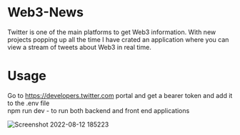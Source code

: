 # Web3-News
Twitter is one of the main platforms to get Web3 information. With new projects popping up all the time I have crated an application where you can view a stream of tweets about Web3 in real time.

# Usage
Go to https://developers.twitter.com portal and get a bearer token and add it to the .env file\
npm run dev - to run both backend and front end applications

![Screenshot 2022-08-12 185223](https://user-images.githubusercontent.com/43727965/184571046-de7afbba-bc01-442f-8af4-d0ec29c06f0d.jpg)

